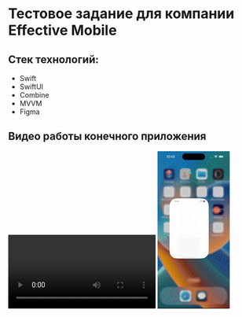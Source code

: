 # Тестовое задание для компании Effective Mobile

## Стек технологий:
- Swift
- SwiftUI
- Combine 
- MVVM
- Figma

## Видео работы конечного приложения

<video src="imulator Screen Recording - iPhone 14 Pro - 2022-12-09 at 12.44.19.mp4" with=180></video>
![Demo CountPages alpha](Simulator_Screen_Recording_-_iPhone_14_Pro_-_2022-12-09_at_12_44_19_AdobeExpress.gif)
